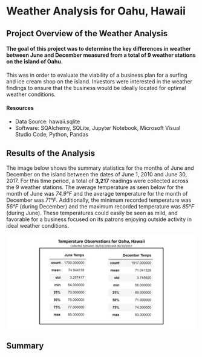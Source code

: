# Weather Analysis for Oahu, Hawaii

## Project Overview of the Weather Analysis
#### The goal of this project was to determine the key differences in weather between June and December measured from a total of 9 weather stations on the island of Oahu.  
This was in order to evaluate the viability of a business plan for a surfing and ice cream shop on the island.  Investors were interested in the weather findings to ensure that the business would be ideally located for optimal weather conditions.

#### Resources
- Data Source:  hawaii.sqlite
- Software:  SQAlchemy, SQLite, Jupyter Notebook, Microsoft Visual Studio Code, Python, Pandas

## Results of the Analysis
The image below shows the summary statistics for the months of June and December on the island between the dates of June 1, 2010 and June 30, 2017.  For this time period, a total of **3,217** readings were collected across the 9 weather stations.  The average temperature as seen below for the month of June was *74.9°F* and the average temperature for the month of December was *71°F*.  Additionally, the minimum recorded temperature was *56°F* (during December) and the maximum recorded temperature was *85°F* (during June).  These temperatures could easily be seen as mild, and favorable for a business focused on its patrons enjoying outside activity in ideal weather conditions.  

![Temperature_chart.png](https://github.com/frostbrosracing/surfs_up/blob/main/Temperature_chart.png)


## Summary
 

